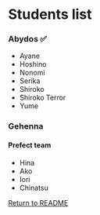 # Students list
### Abydos ✅
- Ayane
- Hoshino
- Nonomi
- Serika
- Shiroko
- Shiroko Terror
- Yume

### Gehenna
#### Prefect team
- Hina
- Ako
- Iori
- Chinatsu

[Return to README](README.md)
